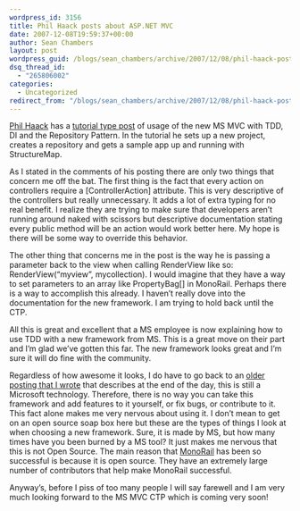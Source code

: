 ```yaml
---
wordpress_id: 3156
title: Phil Haack posts about ASP.NET MVC
date: 2007-12-08T19:59:37+00:00
author: Sean Chambers
layout: post
wordpress_guid: /blogs/sean_chambers/archive/2007/12/08/phil-haack-posts-about-asp-net-mvc.aspx
dsq_thread_id:
  - "265806002"
categories:
  - Uncategorized
redirect_from: "/blogs/sean_chambers/archive/2007/12/08/phil-haack-posts-about-asp-net-mvc.aspx/"
---
```

<a href="http://haacked.com/Default.aspx" target="_blank">Phil Haack</a> has a <a href="http://haacked.com/archive/2007/12/07/tdd-and-dependency-injection-with-asp.net-mvc.aspx" target="_blank">tutorial type post</a> of usage of the new MS MVC with TDD, DI and the Repository Pattern. In the tutorial he sets up a new project, creates a repository and gets a sample app up and running with StructureMap.

As I stated in the comments of his posting there are only two things that concern me off the bat. The first thing is the fact that every action on controllers require a [ControllerAction] attribute. This is very descriptive of the controllers but really unnecessary. It adds a lot of extra typing for no real benefit. I realize they are trying to make sure that developers aren&#8217;t running around naked with scissors but descriptive documentation stating every public method will be an action would work better here. My hope is there will be some way to override this behavior.

The other thing that concerns me in&nbsp;the&nbsp;post is the way&nbsp;he is passing a parameter back to the view when calling RenderView like so: RenderView(&#8220;myview&#8221;, mycollection). I would imagine that they have a way to set parameters to an array like PropertyBag[] in MonoRail. Perhaps there is a way to accomplish this already. I haven&#8217;t really dove into the documentation for the new framework. I am trying to hold back until the CTP.

All this is great and excellent that a MS employee is now explaining how to use TDD with a new framework from MS. This is a great move on their part and I&#8217;m glad we&#8217;ve gotten this far. The new framework looks great and I&#8217;m sure it will do fine with the community.

Regardless of how awesome it looks, I do have to go back to an <a href="https://lostechies.com/blogs/sean_chambers/archive/2007/09/22/microsoft-s-fancy-footwork.aspx" target="_blank">older posting that I wrote</a>&nbsp;that&nbsp;describes at the end of the day, this is still a Microsoft technology. Therefore, there is no way you can take this framework and add features to it yourself, or fix bugs, or contribute to it. This fact alone makes me very nervous about using it. I don&#8217;t mean to get on an open source soap box here but these are the types of things I look at when choosing a new framework. Sure, it is made by MS, but how many times have you been burned by a MS tool? It just makes me nervous that this is not Open Source. The main reason that <a href="http://www.castleproject.org" target="_blank">MonoRail</a> has been so successful is because it is open source. They have an extremely large number of contributors that help make MonoRail successful.

Anyway&#8217;s, before I piss of too many people I will say farewell and I am very much looking forward to the MS MVC CTP which is coming very soon!